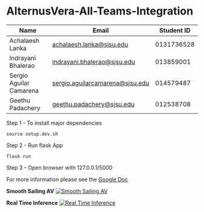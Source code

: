 # AlternusVera-All-Teams-Integration


|Name| Email | Student ID|
|---|---|---|
|Achalaesh Lanka| achalaesh.lanka@sjsu.edu|0131736528 |
|Indrayani Bhalerao|indrayani.bhalerao@sjsu.edu|013859001|
|Sergio Aguilar Camarena|sergio.aguilarcamarena@sjsu.edu|014579487|
|Geethu Padachery| geethu.padachery@sjsu.edu|012538708 |



Step 1 - To install major dependencies 

```
source setup.dev.sh
```

Step 2 - Run flask App

```
flask run 
```

Step 3 - Open browser with 127.0.0.1/5000

For more information please see the [Google Doc](https://docs.google.com/document/d/17pD0K0t1YEezrfjzWo_tsMyBDtH1pCgkh3Z8pAdx5gI/edit?usp=sharing)

**Smooth Sailing AV**
[![Smooth Sailing AV](https://colab.research.google.com/assets/colab-badge.svg)](https://colab.research.google.com/drive/1MAPOE3_XRyD43abbRHEkOWoz8j90mGWZ?usp=sharing)

**Real Time Inference**
[![Real Time Inference](https://colab.research.google.com/assets/colab-badge.svg)](https://colab.research.google.com/drive/1H0UR4-fYX3kzuIiz25MSLsFcu_7XbfRE?usp=sharing)
